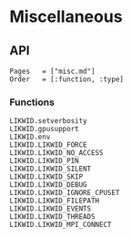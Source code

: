 # Miscellaneous

## API

```@index
Pages   = ["misc.md"]
Order   = [:function, :type]
```

### Functions

```@docs
LIKWID.setverbosity
LIKWID.gpusupport
LIKWID.env
LIKWID.LIKWID_FORCE
LIKWID.LIKWID_NO_ACCESS
LIKWID.LIKWID_PIN
LIKWID.LIKWID_SILENT
LIKWID.LIKWID_SKIP
LIKWID.LIKWID_DEBUG
LIKWID.LIKWID_IGNORE_CPUSET
LIKWID.LIKWID_FILEPATH
LIKWID.LIKWID_EVENTS
LIKWID.LIKWID_THREADS
LIKWID.LIKWID_MPI_CONNECT
```